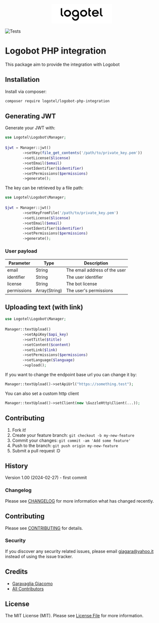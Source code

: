 <p align="center">
    <img src=".art/logotel-logo.png" width="200" alt="Logotel Logo">    
</p>

![Tests](https://github.com/Logotel/logobot-php-integration/actions/workflows/test.yml/badge.svg?branch=main)


# Logobot PHP integration
 
This package aim to provide the integration with Logobot
 
## Installation
 
Install via composer:
 
```bash
composer require logotel/logobot-php-integration
```
 
## Generating JWT 

Generate your JWT with:

```php
use Logotel\Logobot\Manager;

$jwt = Manager::jwt()
        ->setKey(file_get_contents('/path/to/private_key.pem'))
        ->setLicense($license)
        ->setEmail($email)
        ->setIdentifier($identifier)
        ->setPermissions($permissions)
        ->generate();
```

The key can be retrieved by a file path:

```php
use Logotel\Logobot\Manager;

$jwt = Manager::jwt()
        ->setKeyFromFile('/path/to/private_key.pem')
        ->setLicense($license)
        ->setEmail($email)
        ->setIdentifier($identifier)
        ->setPermissions($permissions)
        ->generate();
```

### User payload

| Parameter  | Type          | Description                          |
|------------|---------------|--------------------------------------|
| email      | String        | The email address of the user        |
| identifier | String        | The user identifier                  |
| license    | String        | The bot license                      |
| permissions| Array(String) | The user's permissions               |


## Uploading text (with link)


```php
use Logotel\Logobot\Manager;

Manager::textUpload()
        ->setApiKey($api_key)
        ->setTitle($title)
        ->setContent($content)
        ->setLink($link)
        ->setPermissions($permissions)
        ->setLanguage($language)
        ->upload();
```

If you want to change the endpoint base url you can change it by:

```php
Manager::textUpload()->setApiUrl("https://something.test");
```

You can also set a custom http client

```php
Manager::textUpload()->setClient(new \GuzzleHttp\Client(...));
```

 
## Contributing
 
1. Fork it!
2. Create your feature branch: `git checkout -b my-new-feature`
3. Commit your changes: `git commit -am 'Add some feature'`
4. Push to the branch: `git push origin my-new-feature`
5. Submit a pull request :D
 
## History
 
Version 1.00 (2024-02-27) - first commit

### Changelog

Please see [CHANGELOG](CHANGELOG.md) for more information what has changed recently.

## Contributing

Please see [CONTRIBUTING](CONTRIBUTING.md) for details.

### Security

If you discover any security related issues, please email giagara@yahoo.it instead of using the issue tracker.

## Credits

-   [Garavaglia Giacomo](https://github.com/giagara)
-   [All Contributors](../../contributors)

## License

The MIT License (MIT). Please see [License File](LICENSE.md) for more information.

